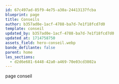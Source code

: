 ```yaml
---
id: 67c497ad-85f9-4e75-a30a-24413137fcba
blueprint: page
title: Conseils
author: b357ad0e-1acf-4788-ba7d-7e1f18fcd7d0
template: conseil
updated_by: b357ad0e-1acf-4788-ba7d-7e1f18fcd7d0
updated_at: 1714758750
assets_field: hero-conseil.webp
bande_defilante: false
parent: home
les_sections:
  - d2d6e681-6448-42a0-a469-70e03cd3802a
---
```

page conseil